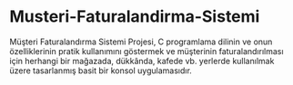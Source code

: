 # Musteri-Faturalandirma-Sistemi
Müşteri Faturalandırma Sistemi Projesi, C programlama dilinin ve onun özelliklerinin pratik kullanımını göstermek ve müşterinin faturalandırılması için herhangi bir mağazada, dükkânda, kafede vb. yerlerde kullanılmak üzere tasarlanmış basit bir konsol uygulamasıdır. 
